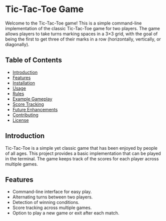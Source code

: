 # Tic-Tac-Toe Game

Welcome to the Tic-Tac-Toe game! This is a simple command-line implementation of the classic Tic-Tac-Toe game for two players. The game allows players to take turns marking spaces in a 3×3 grid, with the goal of being the first to get three of their marks in a row (horizontally, vertically, or diagonally).

## Table of Contents

- [Introduction](#introduction)
- [Features](#features)
- [Installation](#installation)
- [Usage](#usage)
- [Rules](#rules)
- [Example Gameplay](#example-gameplay)
- [Score Tracking](#score-tracking)
- [Future Enhancements](#future-enhancements)
- [Contributing](#contributing)
- [License](#license)

## Introduction

Tic-Tac-Toe is a simple yet classic game that has been enjoyed by people of all ages. This project provides a basic implementation that can be played in the terminal. The game keeps track of the scores for each player across multiple games.

## Features

- Command-line interface for easy play.
- Alternating turns between two players.
- Detection of winning conditions.
- Score tracking across multiple games.
- Option to play a new game or exit after each match. 
